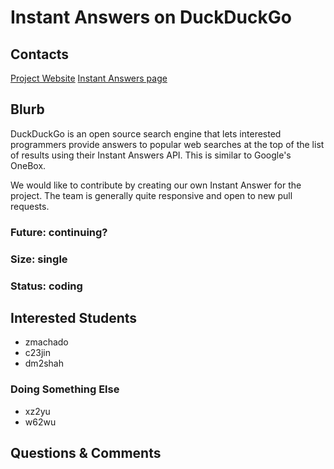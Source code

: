 # Instant Answers on DuckDuckGo

## Contacts

[Project Website](https://duckduckgo.com/)
[Instant Answers page](https://duck.co/ia)

## Blurb

DuckDuckGo is an open source search engine that lets interested programmers provide
answers to popular web searches at the top of the list of results using their
Instant Answers API. This is similar to Google's OneBox.

We would like to contribute by creating our own Instant Answer for the project.
The team is generally quite responsive and open to new pull requests.

### Future: continuing?
### Size: single
### Status: coding


## Interested Students
* zmachado
* c23jin
* dm2shah
### Doing Something Else
* xz2yu
* w62wu

## Questions & Comments

